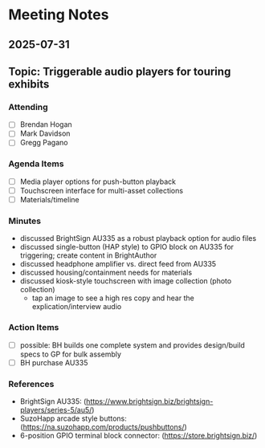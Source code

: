 # Meeting Notes

## 2025-07-31

## Topic: Triggerable audio players for touring exhibits

### Attending

- [ ] Brendan Hogan
- [ ] Mark Davidson
- [ ] Gregg Pagano

### Agenda Items

- [ ] Media player options for push-button playback
- [ ] Touchscreen interface for multi-asset collections
- [ ] Materials/timeline

### Minutes

- discussed BrightSign AU335 as a robust playback option for audio files
- discussed single-button (HAP style) to GPIO block on AU335 for triggering; create content in BrightAuthor
- discussed headphone amplifier vs. direct feed from AU335
- discussed housing/containment needs for materials
- discussed kiosk-style touchscreen with image collection (photo collection)
  - tap an image to see a high res copy and hear the explication/interview audio 

### Action Items

- [ ] possible: BH builds one complete system and provides design/build specs to GP for bulk assembly
- [ ] BH purchase AU335

### References

- BrightSign AU335: (https://www.brightsign.biz/brightsign-players/series-5/au5/)
- SuzoHapp arcade style buttons: (https://na.suzohapp.com/products/pushbuttons/)
- 6-position GPIO terminal block connector: (https://store.brightsign.biz/)
